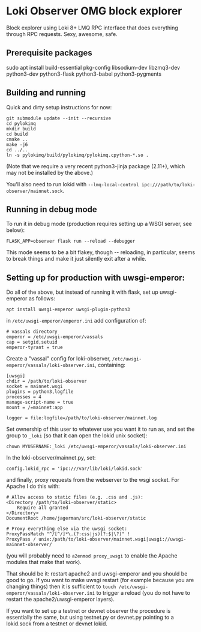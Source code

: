 # Loki Observer OMG block explorer

Block explorer using Loki 8+ LMQ RPC interface that does everything through RPC requests.  Sexy,
awesome, safe.

## Prerequisite packages 

sudo apt install build-essential pkg-config libsodium-dev libzmq3-dev python3-dev python3-flask python3-babel python3-pygments

## Building and running

Quick and dirty setup instructions for now:

    git submodule update --init --recursive
    cd pylokimq
    mkdir build
    cd build
    cmake ..
    make -j6
    cd ../..
    ln -s pylokimq/build/pylokimq/pylokimq.cpython-*.so .
    
(Note that we require a very recent python3-jinja package (2.11+), which may not be installed by the
above.)

You'll also need to run lokid with `--lmq-local-control ipc:///path/to/loki-observer/mainnet.sock`.

## Running in debug mode

To run it in debug mode (production requires setting up a WSGI server, see below):

    FLASK_APP=observer flask run --reload --debugger

This mode seems to be a bit flakey, though -- reloading, in particular, seems to break things and
make it just silently exit after a while.

## Setting up for production with uwsgi-emperor:

Do all of the above, but instead of running it with flask, set up uwsgi-emperor as follows:

    apt install uwsgi-emperor uwsgi-plugin-python3

in `/etc/uwsgi-emperor/emperor.ini` add configuration of:

    # vassals directory
    emperor = /etc/uwsgi-emperor/vassals
    cap = setgid,setuid
    emperor-tyrant = true

Create a "vassal" config for loki-observer, `/etc/uwsgi-emperor/vassals/loki-observer.ini`, containing:

    [uwsgi]
    chdir = /path/to/loki-observer
    socket = mainnet.wsgi
    plugins = python3,logfile
    processes = 4
    manage-script-name = true
    mount = /=mainnet:app

    logger = file:logfile=/path/to/loki-observer/mainnet.log

Set ownership of this user to whatever use you want it to run as, and set the group to `_loki` (so
that it can open the lokid unix socket):

    chown MYUSERNAME:_loki /etc/uwsgi-emperor/vassals/loki-observer.ini

In the loki-observer/mainnet.py, set:

    config.lokid_rpc = 'ipc:///var/lib/loki/lokid.sock'

and finally, proxy requests from the webserver to the wsgi socket.  For Apache I do this with:

    # Allow access to static files (e.g. .css and .js):
    <Directory /path/to/loki-observer/static>
        Require all granted
    </Directory>
    DocumentRoot /home/jagerman/src/loki-observer/static

    # Proxy everything else via the uwsgi socket:
    ProxyPassMatch "^/[^/]*\.(?:css|js)(?:$|\?)" !
    ProxyPass / unix:/path/to/loki-observer/mainnet.wsgi|uwsgi://uwsgi-mainnet-observer/

(you will probably need to `a2enmod proxy_uwsgi` to enable the Apache modules that make that work).

That should be it: restart apache2 and uwsgi-emperor and you should be good to go.  If you want to
make uwsgi restart (for example because you are changing things) then it is sufficient to `touch
/etc/uwsgi-emperor/vassals/loki-observer.ini` to trigger a reload (you do not have to restart the
apache2/uwsgi-emperor layers).

If you want to set up a testnet or devnet observer the procedure is essentially the same, but
using testnet.py or devnet.py pointing to a lokid.sock from a testnet or devnet lokid.
